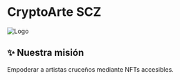 # CryptoArte SCZ  
![Logo](https://ibb.co/chgKmvNZ)  

## ✨ Nuestra misión  
Empoderar a artistas cruceños mediante NFTs accesibles.
